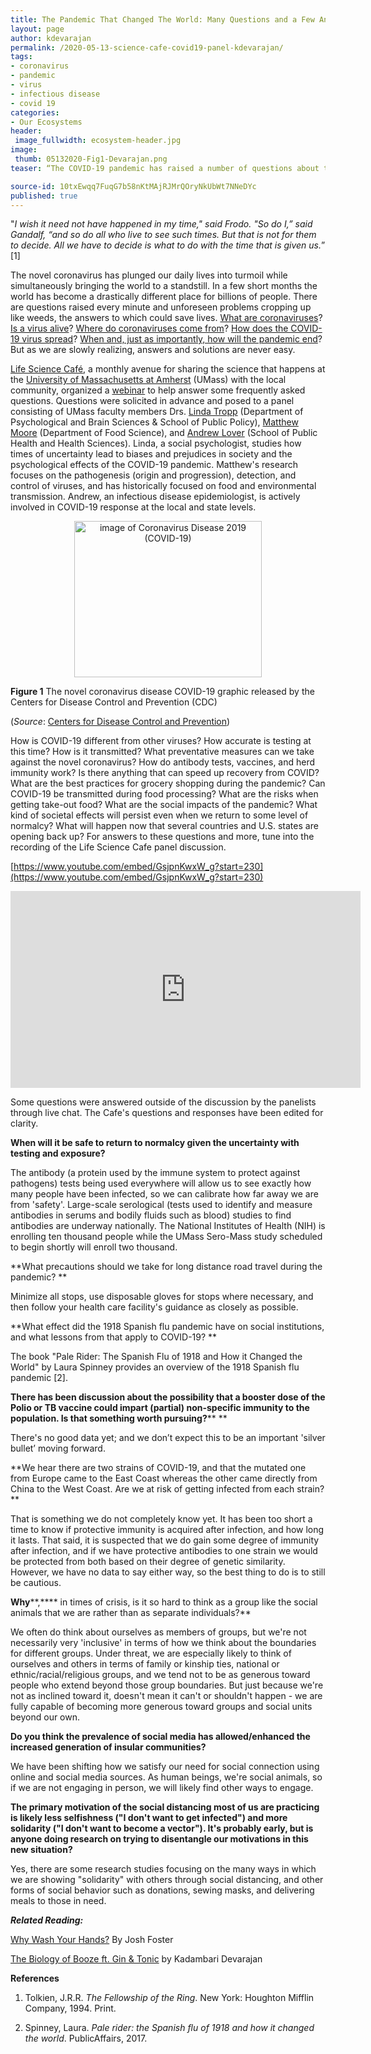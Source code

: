 ```yaml
---
title: The Pandemic That Changed The World: Many Questions and a Few Answers
layout: page
author: kdevarajan
permalink: /2020-05-13-science-cafe-covid19-panel-kdevarajan/
tags:
- coronavirus
- pandemic
- virus
- infectious disease
- covid 19
categories:
- Our Ecosystems
header:
 image_fullwidth: ecosystem-header.jpg
image:
 thumb: 05132020-Fig1-Devarajan.png
teaser: “The COVID-19 pandemic has raised a number of questions about the virus, how it spreads, and its global impacts. A panel of biologists provides answers to some frequently asked questions.”

source-id: 10txEwqq7FuqG7b58nKtMAjRJMrQOryNkUbWt7NNeDYc
published: true
---
```


"*I wish it need not have happened in my time," said Frodo. "So do I,” said Gandalf, “and so do all who live to see such times. But that is not for them to decide. All we have to decide is what to do with the time that is given us.*” [1]

The novel coronavirus has plunged our daily lives into turmoil while simultaneously bringing the world to a standstill. In a few short months the world has become a drastically different place for billions of people. There are questions raised every minute and unforeseen problems cropping up like weeds, the answers to which could save lives. [What are coronaviruses](https://www.youtube.com/watch?v=sHP0UIdZyI4)? [Is a virus alive](https://youtu.be/nwfHEUO-k_U)? [Where do coronaviruses come from](https://youtu.be/NJLXdsO1GBI)? [How does the COVID-19 virus spread](https://www.youtube.com/watch?v=G9FGrmYUr5c)? [When and, just as importantly, how will the pandemic end](https://www.theatlantic.com/health/archive/2020/03/how-will-coronavirus-end/608719/)? But as we are slowly realizing, answers and solutions are never easy. 

[Life Science Café](https://oebsciencecafe.org/), a monthly avenue for sharing the science that happens at the [University of Massachusetts at Amherst](https://www.umass.edu/) (UMass) with the local community, organized a [webinar](https://oebsciencecafe.org/2020/05/04/covid-19-webinar-panel-may-7th-4pm/) to help answer some frequently asked questions. Questions were solicited in advance and posed to a panel consisting of UMass faculty members Drs. [Linda Tropp](https://lindatropp.com/) (Department of Psychological and Brain Sciences & School of Public Policy), [Matthew Moore](http://www.umass.edu/foodsci/faculty/matthew-d-moore) (Department of Food Science), and [Andrew Lover](https://loverlab.io/) (School of Public Health and Health Sciences). Linda, a social psychologist, studies how times of uncertainty lead to biases and prejudices in society and the psychological effects of the COVID-19 pandemic. Matthew's research focuses on the pathogenesis (origin and progression), detection, and control of viruses, and has historically focused on food and environmental transmission. Andrew, an infectious disease epidemiologist, is actively involved in COVID-19 response at the local and state levels.

<center><a href="https://www.cdc.gov/coronavirus/2019-ncov/index.html?s_cid=bb-coronavirus-2019-ncov-NCIRD" title="image of SARS-CoV-2"><img src="http://www.cdc.gov/coronavirus/2019-ncov/images/Coronavirus-badge-300.png" style="width:300px; height:250px; border:0px;" alt="image of Coronavirus Disease 2019 (COVID-19)" /></a></center>

**Figure 1** The novel coronavirus disease COVID-19 graphic released by the Centers for Disease Control and Prevention (CDC)

(*Source*: [Centers for Disease Control and Prevention](https://www.cdc.gov/coronavirus/2019-ncov/communication/buttons-badges.html))

How is COVID-19 different from other viruses? How accurate is testing at this time? How is it transmitted? What preventative measures can we take against the novel coronavirus? How do antibody tests, vaccines, and herd immunity work? Is there anything that can speed up recovery from COVID? What are the best practices for grocery shopping during the pandemic? Can COVID-19 be transmitted during food processing? What are the risks when getting take-out food? What are the social impacts of the pandemic? What kind of societal effects will persist even when we return to some level of normalcy? What will happen now that several countries and U.S. states are opening back up? For answers to these questions and more, tune into the recording of the Life Science Cafe panel discussion.

[https://www.youtube.com/embed/GsjpnKwxW_g?start=230](https://www.youtube.com/embed/GsjpnKwxW_g?start=230)

<iframe width="560" height="315" src="https://www.youtube.com/embed/GsjpnKwxW_g?start=230" frameborder="0" allow="accelerometer; autoplay; encrypted-media; gyroscope; picture-in-picture" allowfullscreen></iframe>

Some questions were answered outside of the discussion by the panelists through live chat. The Cafe's questions and responses have been edited for clarity.

**When will it be safe to return to normalcy given the uncertainty with testing and exposure?**

The antibody (a protein used by the immune system to protect against pathogens) tests being used everywhere will allow us to see exactly how many people have been infected, so we can calibrate how far away we are from 'safety'. Large-scale serological (tests used to identify and measure antibodies in serums and bodily fluids such as blood) studies to find antibodies are underway nationally. The National Institutes of Health (NIH) is enrolling ten thousand people while the UMass Sero-Mass study scheduled to begin shortly will enroll two thousand.

**What precautions should we take for long distance road travel during the pandemic? **

Minimize all stops, use disposable gloves for stops where necessary, and then follow your health care facility's guidance as closely as possible.

**What effect did the 1918 Spanish flu pandemic have on social institutions, and what lessons from that apply to COVID-19? **

The book "Pale Rider: The Spanish Flu of 1918 and How it Changed the World" by Laura Spinney provides an overview of the 1918 Spanish flu pandemic [2].

**There has been discussion about the possibility that a booster dose of the Polio or TB vaccine could impart (partial) non-specific immunity to the population. Is that something worth pursuing?**** **

There's no good data yet; and we don’t expect this to be an important 'silver bullet’ moving forward.

**We hear there are two strains of COVID-19, and that the mutated one from Europe came to the East Coast whereas the other came directly from China to the West Coast. Are we at risk of getting infected from each strain? **

That is something we do not completely know yet. It has been too short a time to know if protective immunity is acquired after infection, and how long it lasts. That said, it is suspected that we do gain some degree of immunity after infection, and if we have protective antibodies to one strain we would be protected from both based on their degree of genetic similarity. However, we have no data to say either way, so the best thing to do is to still be cautious.

**Why****,**** in times of crisis, is it so hard to think as a group like the social animals that we are rather than as separate individuals?**

We often do think about ourselves as members of groups, but we're not necessarily very 'inclusive' in terms of how we think about the boundaries for different groups. Under threat, we are especially likely to think of ourselves and others in terms of family or kinship ties, national or ethnic/racial/religious groups, and we tend not to be as generous toward people who extend beyond those group boundaries. But just because we're not as inclined toward it, doesn't mean it can't or shouldn't happen - we are fully capable of becoming more generous toward groups and social units beyond our own.

**Do you think the prevalence of social media has allowed/enhanced the increased generation of insular communities?**

We have been shifting how we satisfy our need for social connection using online and social media sources. As human beings, we're social animals, so if we are not engaging in person, we will likely find other ways to engage.

**The primary motivation of the social distancing most of us are practicing is likely less selfishness ("I don't want to get infected") and more solidarity ("I don't want to become a vector"). It's probably early, but is anyone doing research on trying to disentangle our motivations in this new situation?**

Yes, there are some research studies focusing on the many ways in which we are showing "solidarity" with others through social distancing, and other forms of social behavior such as donations, sewing masks, and delivering meals to those in need.

**_Related Reading:_**

[Why Wash Your Hands?](http://thatslifesci.com/2020-04-13-Why-Wash-your-Hands-jfoster/) By Josh Foster

[The Biology of Booze ft. Gin & Tonic](http://thatslifesci.com/2020-05-11-The-Biology-of-Booze-GnT-kdevarajan/) by Kadambari Devarajan

**References**

1. Tolkien, J.R.R. *The Fellowship of the Ring*. New York: Houghton Mifflin Company, 1994. Print.

2. Spinney, Laura. *Pale rider: the Spanish flu of 1918 and how it changed the world*. PublicAffairs, 2017.

